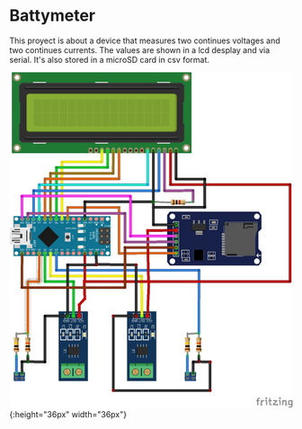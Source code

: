 # Battymeter

This proyect is about a device that measures two continues voltages and two continues currents. The values are shown in a lcd desplay and via serial. It's also stored in a microSD card in csv format.

![Alt text](schematic/BattyMeter_schematic_bb.png "Title"){:height="36px" width="36px"}